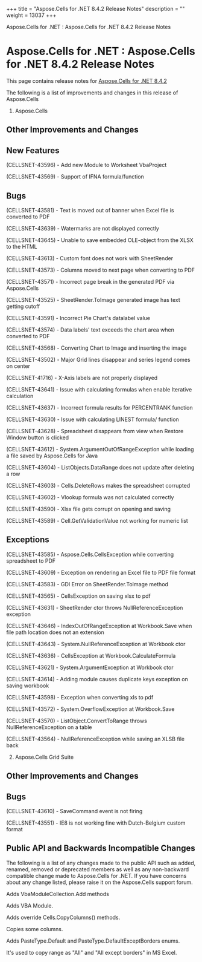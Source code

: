 +++
title = "Aspose.Cells for .NET 8.4.2 Release Notes" 
description = "" 
weight = 13037 
+++

Aspose.Cells for .NET : Aspose.Cells for .NET 8.4.2 Release Notes  

# Aspose.Cells for .NET : Aspose.Cells for .NET 8.4.2 Release Notes


This page contains release notes for [Aspose.Cells for .NET 8.4.2](http://www.aspose.com/downloads/cells/net/new-releases/aspose.cells-for-.net-8.4.2/)

The following is a list of improvements and changes in this release of Aspose.Cells

1) Aspose.Cells

## Other Improvements and Changes

## New Features

(CELLSNET-43596) - Add new Module to Worksheet VbaProject

(CELLSNET-43569) - Support of IFNA formula/function

## Bugs

(CELLSNET-43581) - Text is moved out of banner when Excel file is converted to PDF

(CELLSNET-43639) - Watermarks are not displayed correctly

(CELLSNET-43645) - Unable to save embedded OLE-object from the XLSX to the HTML

(CELLSNET-43613) - Custom font does not work with SheetRender

(CELLSNET-43573) - Columns moved to next page when converting to PDF

(CELLSNET-43571) - Incorrect page break in the generated PDF via Aspose.Cells

(CELLSNET-43525) - SheetRender.ToImage generated image has text getting cutoff

(CELLSNET-43591) - Incorrect Pie Chart's datalabel value

(CELLSNET-43574) - Data labels' text exceeds the chart area when converted to PDF

(CELLSNET-43568) - Converting Chart to Image and inserting the image

(CELLSNET-43502) - Major Grid lines disappear and series legend comes on center

(CELLSNET-41716) - X-Axis labels are not properly displayed

(CELLSNET-43641) - Issue with calculating formulas when enable Iterative calculation

(CELLSNET-43637) - Incorrect formula results for PERCENTRANK function

(CELLSNET-43630) - Issue with calculating LINEST formula/ function

(CELLSNET-43628) - Spreadsheet disappears from view when Restore Window button is clicked

(CELLSNET-43612) - System.ArgumentOutOfRangeException while loading a file saved by Aspose.Cells for Java

(CELLSNET-43604) - ListObjects.DataRange does not update after deleting a row

(CELLSNET-43603) - Cells.DeleteRows makes the spreadsheet corrupted

(CELLSNET-43602) - Vlookup formula was not calculated correctly

(CELLSNET-43590) - Xlsx file gets corrupt on opening and saving

(CELLSNET-43589) - Cell.GetValidationValue not working for numeric list

## Exceptions

(CELLSNET-43585) - Aspose.Cells.CellsException while converting spreadsheet to PDF

(CELLSNET-43609) - Exception on rendering an Excel file to PDF file format

(CELLSNET-43583) - GDI Error on SheetRender.ToImage method

(CELLSNET-43565) - CellsException on saving xlsx to pdf

(CELLSNET-43631) - SheetRender ctor throws NullReferenceException exception

(CELLSNET-43646) - IndexOutOfRangeException at Workbook.Save when file path location does not an extension

(CELLSNET-43643) - System.NullReferenceException at Workbook ctor

(CELLSNET-43636) - CellsException at Workbook.CalculateFormula

(CELLSNET-43621) - System.ArgumentException at Workbook ctor

(CELLSNET-43614) - Adding module causes duplicate keys exception on saving workbook

(CELLSNET-43598) - Exception when converting xls to pdf

(CELLSNET-43572) - System.OverflowException at Workbook.Save

(CELLSNET-43570) - ListObject.ConvertToRange throws NullReferenceException on a table

(CELLSNET-43564) - NullReferenceException while saving an XLSB file back

2) Aspose.Cells Grid Suite

## Other Improvements and Changes

## Bugs

(CELLSNET-43610) - SaveCommand event is not firing

(CELLSNET-43551) - IE8 is not working fine with Dutch-Belgium custom format

## Public API and Backwards Incompatible Changes

The following is a list of any changes made to the public API such as added, renamed, removed or deprecated members as well as any non-backward compatible change made to Aspose.Cells for .NET. If you have concerns about any change listed, please raise it on the Aspose.Cells support forum.

Adds VbaModuleCollection.Add methods

Adds VBA Module.

Adds override Cells.CopyColumns() methods.

Copies some columns.

Adds PasteType.Default and PasteType.DefaultExceptBorders enums.

It's used to copy range as "All" and "All except borders" in MS Excel.

